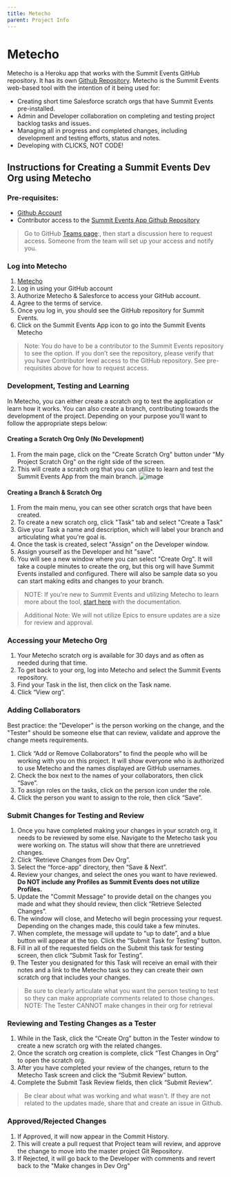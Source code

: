 ```yaml
---
title: Metecho
parent: Project Info
---
```


# Metecho 
Metecho is a Heroku app that works with the Summit Events GitHub repository.  It has its own [Github Repository](https://github.com/SFDO-Tooling/Metecho). Metecho is the Summit Events web-based tool with the intention of it being used for:
* Creating short time Salesforce scratch orgs that have Summit Events pre-installed.
* Admin and Developer collaboration on completing and testing project backlog tasks and issues. 
* Managing all in progress and completed changes, including development and testing efforts, status and notes.
* Developing with CLICKS, NOT CODE!

## Instructions for Creating a Summit Events Dev Org  using Metecho
### Pre-requisites: 
* [Github Account](https://github.com/) 
* Contributor access to the [Summit Events App Github Repository](https://github.com/SFDO-Community-Sprints/Summit-Events-App)
 > Go to GitHub [Teams page](https://github.com/orgs/SFDO-Community/teams/summit-read-only-for-metecho):, then start a discussion here to request access. Someone from the team will set up your access and notify you. 

### Log into Metecho
1. [Metecho](https://metecho.herokuapp.com/repositories)
1. Log in using your GitHub account
1. Authorize Metecho & Salesforce to access your GitHub account.
1. Agree to the terms of service.
1. Once you log in, you should see the GitHub repository for Summit Events.
1. Click on the Summit Events App icon to go into the Summit Events Metecho
> Note: You do have to be a contributor to the Summit Events repository to see the option. If you don’t see the repository, please verify that you have Contributor level access to the GitHub repository. See pre-requisites above for how to request access.

### Development, Testing and Learning
In Metecho, you can either create a scratch org to test the application or learn how it works. You can also create a branch, contributing towards the development of the project.  Depending on your purpose you'll want to follow the appropriate steps below:

#### Creating a Scratch Org Only (No Development)
1. From the main page, click on the "Create Scratch Org" button under "My Project Scratch Org" on the right side of the screen.
2. This will create a scratch org that you can utilize to learn and test the Summit Events App from the main branch.
![image](https://user-images.githubusercontent.com/60475518/185777139-591cc36e-6c71-446f-b8bd-6f9ae26f0a65.png)


#### Creating a Branch & Scratch Org
1. From the main menu, you can see other scratch orgs that have been created.
1. To create a new scratch org, click "Task" tab and select "Create a Task" 
1. Give your Task a name and description, which will label your branch and articulating what you're goal is.
1. Once the task is created, select "Assign" on the Developer window.
1. Assign yourself as the Developer and hit "save".
1. You will see a new window where you can select "Create Org".  It will take a couple minutes to create the org, but this org will have Summit Events installed and configured.  There will also be sample data so you can start making edits and changes to your branch.
> NOTE: If you're new to Summit Events and utilizing Metecho to learn more about the tool, [start here](https://sfdo-community-sprints.github.io/summit-events-app-documentation/docs/Getting-Started/create-basic-event/) with the documentation.

> Additional Note: We will not utilize Epics to ensure updates are a size for review and approval.

### Accessing your Metecho Org
1. Your Metecho scratch org is available for 30 days and as often as needed during that time. 
1. To get back to your org, log into Metecho and select the Summit Events repository. 
1. Find your Task in the list, then click on the Task name.
1. Click “View org”.

### Adding Collaborators
Best practice: the "Developer" is the person working on the change, and the "Tester" should be someone else that can review, validate and approve the change meets requirements.

1. Click “Add or Remove Collaborators” to find the people who will be working with you on this project. It will show everyone who is authorized to use Metecho and the names displayed are GitHub usernames. 
1. Check the box next to the names of your collaborators, then click “Save”.
1. To assign roles on the tasks, click on the person icon under the role.
1. Click the person you want to assign to the role, then click “Save”.


### Submit Changes for Testing and Review
1. Once you have completed making your changes in your scratch org, it needs to be reviewed by some else. Navigate to the Metecho task you were working on. The status will show that there are unretrieved changes.
1. Click “Retrieve Changes from Dev Org”.
1. Select the “force-app” directory, then “Save & Next”.
1. Review your changes, and select the ones you want to have reviewed.  **Do NOT include any Profiles as Summit Events does not utilize Profiles.**
1. Update the "Commit Message" to provide detail on the changes you made and what they should review, then click “Retrieve Selected Changes”.
1. The window will close, and Metecho will begin processing your request. Depending on the changes made, this could take a few minutes.
1. When complete, the message will update to “up to date”, and a blue button will appear at the top. Click the “Submit Task for Testing” button.
1. Fill in all of the requested fields on the Submit this task for testing screen, then click “Submit Task for Testing”.
1. The Tester you designated for this Task will receive an email with their notes and a link to the Metecho task so they can create their own scratch org that includes your changes.  
> Be sure to clearly articulate what you want the person testing to test so they can make appropriate comments related to those changes.
> NOTE: The Tester CANNOT make changes in their org for retrieval

### Reviewing and Testing Changes as a Tester
1. While in the Task, click the “Create Org” button in the Tester window to create a new scratch org with the related changes.
1. Once the scratch org creation is complete, click “Test Changes in Org” to open the scratch org.
1. After you have completed your review of the changes, return to the Metecho Task screen and click the “Submit Review” button.
1. Complete the Submit Task Review fields, then click “Submit Review”.
> Be clear about what was working and what wasn't.  If they are not related to the updates made, share that and create an issue in Github.

### Approved/Rejected Changes
1. If Approved, it will now appear in the Commit History. 
1. This will create a pull request that Project team will review, and approve the change to move into the master project Git Repository.
1. If Rejected, it will go back to the Developer with comments and revert back to the "Make changes in Dev Org"
